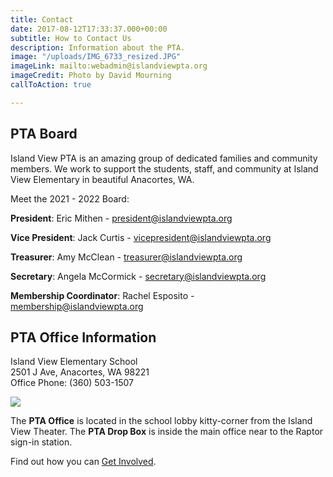 ```yaml
---
title: Contact
date: 2017-08-12T17:33:37.000+00:00
subtitle: How to Contact Us
description: Information about the PTA.
image: "/uploads/IMG_6733_resized.JPG"
imageLink: mailto:webadmin@islandviewpta.org
imageCredit: Photo by David Mourning
callToAction: true

---
```

## PTA Board

Island View PTA is an amazing group of dedicated families and community members. We work to support the students, staff, and community at Island View Elementary in beautiful Anacortes, WA.

Meet the 2021 - 2022 Board:

**President**: Eric Mithen - 
[president@islandviewpta.org](mailto:president@islandviewpta.org)

**Vice President**: Jack Curtis - 
[vicepresident@islandviewpta.org](mailto:vicepresident@islandviewpta.org)

**Treasurer**: Amy McClean - 
[treasurer@islandviewpta.org](mailto:treasurer@islandviewpta.org)

**Secretary**: Angela McCormick - 
[secretary@islandviewpta.org](mailto:secretary@islandviewpta.org)

**Membership Coordinator**: Rachel Esposito - 
[membership@islandviewpta.org](mailto:membership@islandviewpta.org)

## PTA Office Information

Island View Elementary School  
2501 J Ave, Anacortes, WA 98221  
Office Phone: (360) 503-1507

<img src="/uploads/20170828_160219.jpg" class=" forestry--none" style="float: none;">

The **PTA Office** is located in the school lobby kitty-corner from the Island View Theater. The **PTA Drop Box** is inside the main office near to the Raptor sign-in station.

Find out how you can [Get Involved](/get-involved/).
